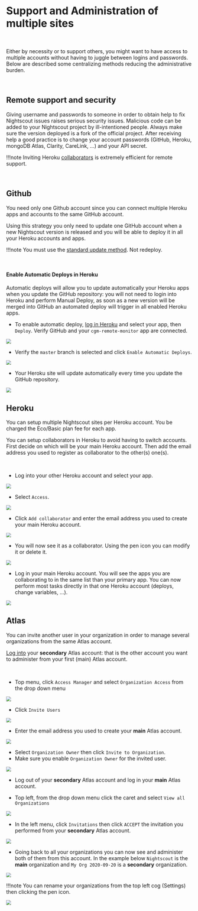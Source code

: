 # Support and Administration of multiple sites

</br>

Either by necessity or to support others, you might want to have access to multiple accounts without having to juggle between logins and passwords. Below are described some centralizing methods reducing the administrative burden.

</br>

## Remote support and security

Giving username and passwords to someone in order to obtain help to fix Nightscout issues raises serious security issues. Malicious code can be added to your Nightscout project by ill-intentioned people. Always make sure the version deployed is a fork of the official project. After receiving help a good practice is to change your account passwords (GitHub, Heroku, mongoDB Atlas, Clarity, CareLink, ...) and your API secret. 

!!!note
    Inviting Heroku [collaborators](./#heroku) is extremely efficient for remote support.

</br>

## Github

You need only one Github account since you can connect multiple Heroku apps and accounts to the same GitHub account.

Using this strategy you only need to update one GitHub account when a new Nightscout version is released and you will be able to deploy it in all your Heroku accounts and apps.

!!!note
    You must use the [standard update method](../../update/update/). Not redeploy.

</br>

#### Enable Automatic Deploys in Heroku

Automatic deploys will allow you to update automatically your Heroku apps when you update the GitHub repository: you will not need to login into Heroku and perform Manual Deploy, as soon as a new version will be merged into GitHub an automated deploy will trigger in all enabled Heroku apps.

- To enable automatic deploy, [log in Heroku](https://dashboard.heroku.com/apps/) and select your app, then `Deploy`. Verify GitHub and your `cgm-remote-monitor` app are connected.

<img src="../img/MultiNS06.png" style="zoom:80%;" >

</br>

- Verify the `master` branch is selected and click `Enable Automatic Deploys`.

<img src="../img/MultiNS04.png" style="zoom:80%;" >

</br>

- Your Heroku site will update automatically every time you update the GitHub repository.

<img src="../img/MultiNS05.png" style="zoom:80%;" >

</br>

## Heroku

You can setup multiple Nightscout sites per Heroku account. You be charged the Eco/Basic plan fee for each app.

You can setup collaborators in Heroku to avoid having to switch accounts. First decide on which will be your main Heroku account. Then add the email address you used to register as collaborator to the other(s) one(s).

</br>

- Log into your other Heroku account and select your app.  

<img src="../img/MultiNS00.png" style="zoom:80%;" >

</br>

-  Select `Access`.

<img src="../img/MultiNS01.png" style="zoom:80%;" >

</br>

- Click `Add collaborator` and enter the email address you used to create your main Heroku account.

<img src="../img/MultiNS02.png" style="zoom:80%;" >

</br>

- You will now see it as a collaborator. Using the pen icon you can modify it or delete it.

<img src="../img/MultiNS03.png" style="zoom:80%;" >

</br>

- Log in your main Heroku account. You will see the apps you are collaborating to in the same list than your primary app. You can now perform most tasks directly in that one Heroku account (deploys, change variables, ...).

<img src="../img/MultiNS07.png" style="zoom:80%;" >

</br>

## Atlas

You can invite another user in your organization in order to manage several organizations from the same Atlas account.

[Log into](https://account.mongodb.com/account/login) your **secondary** Atlas account: that is the other account you want to administer from your first (main) Atlas account.

</br>

- Top menu, click `Access Manager` and select `Organization Access` from the drop down menu

<img src="../img/MultiNS08.png" style="zoom:80%;" >

</br>

- Click `Invite Users`

<img src="../img/MultiNS09.png" style="zoom:80%;" >

</br>

- Enter the email address you used to create your **main** Atlas account.

<img src="../img/MultiNS10.png" style="zoom:80%;" >

</br>

- Select `Organization Owner` then click `Invite to Organization`.
- Make sure you enable `Organization Owner` for the invited user.

<img src="../img/MultiNS11.png" style="zoom:80%;" >

</br>

- Log out of your **secondary** Atlas account and log in your **main** Atlas account.

- Top left, from the drop down menu click the caret and select `View all Organizations`

<img src="../img/MultiNS12.png" style="zoom:80%;" >

</br>

- In the left menu, click `Invitations` then click `ACCEPT` the invitation you performed from your **secondary** Atlas account.

<img src="../img/MultiNS13.png" style="zoom:80%;" >

</br>

- Going back to all your organizations you can now see and administer both of them from this account. In the example below `Nightscout` is the **main** organization and `My Org 2020-09-20` is a **secondary** organization.

<img src="../img/MultiNS14.png" style="zoom:80%;" >

</br>

!!!note
    You can rename your organizations from the top left cog (Settings) then clicking the pen icon.

<img src="../img/MultiNS15.png" style="zoom:80%;" >



